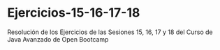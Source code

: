 # Ejercicios-15-16-17-18
Resolución de los Ejercicios de las Sesiones 15, 16, 17 y 18 del Curso de Java Avanzado de Open Bootcamp
